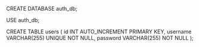 CREATE DATABASE auth_db;

USE auth_db;

CREATE TABLE users (
id INT AUTO_INCREMENT PRIMARY KEY,
username VARCHAR(255) UNIQUE NOT NULL,
password VARCHAR(255) NOT NULL
);


